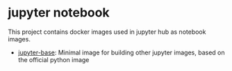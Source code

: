 # jupyter notebook

This project contains docker images used in jupyter hub as notebook images.


- [jupyter-base](jupyter-base/README.md):
  Minimal image for building other jupyter images, based on the official python image
